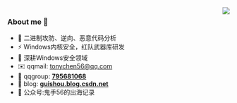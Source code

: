 <img align="right" src="https://github-readme-stats.vercel.app/api?username=tonychen56&theme=default&show_icons=true"/>

### About me 👋

- 🔭 二进制攻防、逆向、恶意代码分析  
- ⚡ Windows内核安全，红队武器库研发
- 🌱 深耕Windows安全领域
- ✉️ qqmail: tonychen56@qq.com
- 💬 qqgroup: **[795681068](https://qm.qq.com/q/TXCiMFxgsO)**
- 📝 blog: **[guishou.blog.csdn.net](https://blog.csdn.net/qq_38474570)**
- 🌱 公众号:鬼手56的出海记录
